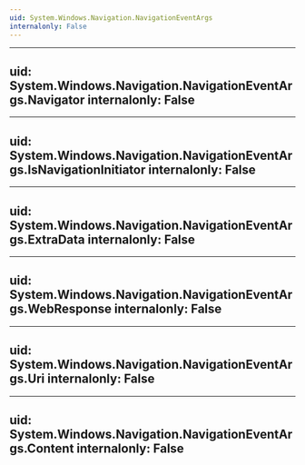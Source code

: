 ```yaml
---
uid: System.Windows.Navigation.NavigationEventArgs
internalonly: False
---
```


---
uid: System.Windows.Navigation.NavigationEventArgs.Navigator
internalonly: False
---

---
uid: System.Windows.Navigation.NavigationEventArgs.IsNavigationInitiator
internalonly: False
---

---
uid: System.Windows.Navigation.NavigationEventArgs.ExtraData
internalonly: False
---

---
uid: System.Windows.Navigation.NavigationEventArgs.WebResponse
internalonly: False
---

---
uid: System.Windows.Navigation.NavigationEventArgs.Uri
internalonly: False
---

---
uid: System.Windows.Navigation.NavigationEventArgs.Content
internalonly: False
---
